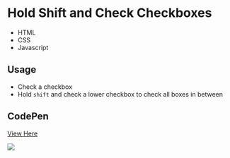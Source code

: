 # Hold Shift and Check Checkboxes

- HTML
- CSS
- Javascript

## Usage

- Check a checkbox
- Hold `shift` and check a lower checkbox to check all boxes in between

## CodePen
<a href="https://codepen.io/amandahershey/pen/YzKGmEE">View Here</a>

<img src="https://drive.google.com/uc?id=16Nx2pWJjJvITi_oCYGN4c9eeolNeFY3e" />
